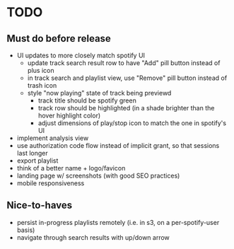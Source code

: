 # TODO

## Must do before release
* UI updates to more closely match spotify UI
  * update track search result row to have "Add" pill button instead of plus icon
  * in track search and playlist view, use "Remove" pill button instead of trash icon
  * style "now playing" state of track being previewd
    * track title should be spotify green
    * track row should be highlighted (in a shade brighter than the hover highlight color)
    * adjust dimensions of play/stop icon to match the one in spotify's UI
* implement analysis view
* use authorization code flow instead of implicit grant, so that sessions last longer
* export playlist
* think of a better name + logo/favicon
* landing page w/ screenshots (with good SEO practices)
* mobile responsiveness

## Nice-to-haves
* persist in-progress playlists remotely (i.e. in s3, on a per-spotify-user basis)
* navigate through search results with up/down arrow

